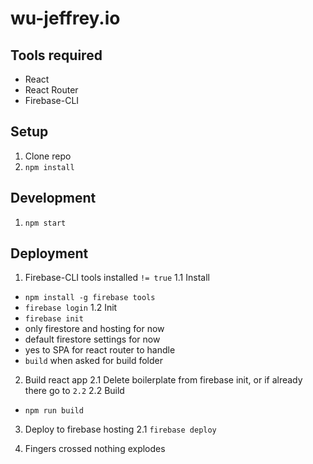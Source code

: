 # wu-jeffrey.io

## Tools required
- React
- React Router
- Firebase-CLI

## Setup

1. Clone repo
2. `npm install`

## Development

1. `npm start`

## Deployment

1. Firebase-CLI tools installed `!= true`
  1.1 Install
  - `npm install -g firebase tools`
  - `firebase login`
  1.2 Init
  - `firebase init`
  - only firestore and hosting for now
  - default firestore settings for now
  - yes to SPA for react router to handle
  - `build` when asked for build folder
 
2. Build react app
  2.1 Delete boilerplate from firebase init, or if already there go to `2.2`
  2.2 Build
  - `npm run build`
 
3. Deploy to firebase hosting
  2.1 `firebase deploy`
  
4. Fingers crossed nothing explodes
